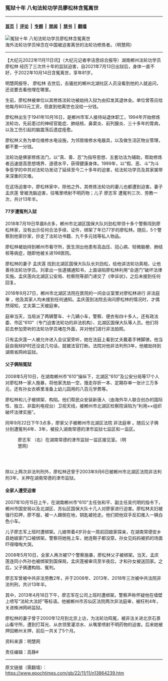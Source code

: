 ### 冤狱十年 八旬法轮功学员廖松林含冤离世

---

#### [首页](../../../..?n13864239) &nbsp;|&nbsp; [评论](../../../../../epoch-comment?n13864239) &nbsp;|&nbsp; [专题](../../../../../epoch-special?n13864239) &nbsp;|&nbsp; [禁闻](../../../../../epoch-news?n13864239) &nbsp;|&nbsp; [禁书](../../../../../books?n13864239) &nbsp;|&nbsp; [翻墙](https://github.com/gfw-breaker/nogfw/blob/master/README.md?n13864239)


<div><img alt="冤狱十年 八旬法轮功学员廖松林含冤离世" class="attachment-djy_600_400 size-djy_600_400 wp-post-image" src="https://i.epochtimes.com/assets/uploads/2021/10/id13304506-15815603f0b792e302989b4aacc79115.jpg"/>
<div class="caption">
 海外法轮功学员悼念在中国被迫害离世的法轮功修炼者。（明慧网）
</div></div><hr/><div class="post_content" id="artbody" itemprop="articleBody">
 <!-- article content begin -->
 <p>
  【大纪元2022年11月11日讯】（大纪元记者李洁思综合报导）湖南郴州法轮功学员
  <ok href="https://www.epochtimes.com/gb/tag/%E5%BB%96%E6%9D%BE%E6%9E%97.html">
   廖松林
  </ok>
  经历了三次共十年的监狱迫害，自2021年7月13日出狱后，身体一直不好，于2022年10月14日含冤离世，享年81岁。
 </p>
 <p>
  明慧网报导，
  <ok href="https://www.epochtimes.com/gb/tag/%E5%BB%96%E6%9D%BE%E6%9E%97.html">
   廖松林
  </ok>
  去世后，去骚扰的郴州北湖社区人员没看到他的人就追问，还说要去看他埋在哪里。
 </p>
 <p>
  生前，廖松林被单位以其修炼法轮功被劫持入狱为由扣发其退休金。单位曾答应给他每月803元工资，但直到他离世也没给一分钱。
 </p>
 <p>
  廖松林出生于1941年10月16日，是郴州市军人接待站退休职工，1994年开始修炼法轮功，先前患过的神经官能症、肺结核、鼻窦炎、前列腺炎、三十多年的胃病，以及工伤引起的脑震荡后遗症痊愈。
 </p>
 <p>
  廖松林义务为单位维修水电设施，为邻居维修水电器具，以及做生活区物业管理，都不要一分钱。
 </p>
 <p>
  法轮功是佛家修炼法门，以“真、善、忍”为指导思想、五套功法为辅助，帮助修炼者迅速提高思想境界、道德水平，获得健康身体。1999年，以“假、恶、斗”为斗争哲学的中共对法轮功发动了延续至今二十多年的迫害，给法轮功学员及其家属带来深重的灾难。
 </p>
 <p>
  在这场迫害中，廖松林家中，除他之外，其修炼法轮功的妻儿也都遭到迫害。妻子
  <ok href="https://www.epochtimes.com/gb/tag/%E5%AD%9F%E5%BA%86%E8%8E%B2.html">
   孟庆莲
  </ok>
  曾被洗脑迫害，往嘴里喷射不明药物；儿子
  <ok href="https://www.epochtimes.com/gb/tag/%E5%BB%96%E5%BF%97%E5%86%9B.html">
   廖志军
  </ok>
  遭冤判三次、劳教一次，共计13年半。
 </p>
 <h4>
  77岁遭冤判入狱
 </h4>
 <p>
  2018年7月19日早晨8点多，郴州市北湖区国保大队刘劲松带领十多个警察闯到廖松林家，没有出示任何合法手续、证件，绑架了年已77岁的廖松林。随后，5个警察到他家抄家，抄走了法轮功书籍、九千多元钱等私人物品。
 </p>
 <p>
  廖松林被劫持到郴州市看守所，医生测出他患有高血压、冠心病、轻微脑梗、肺结核等病症，随即他被关进198医院。
 </p>
 <p>
  廖松林的妻子
  <ok href="https://www.epochtimes.com/gb/tag/%E5%AD%9F%E5%BA%86%E8%8E%B2.html">
   孟庆莲
  </ok>
  找到北湖区国保大队队长刘劲松，给他讲法轮功真相，让他善待法轮功学员。刘拿出一张逮捕通知书，上面诬陷廖松林利用“会道门”破坏法律实施。孟庆莲向北湖区公安局、检察院等部门递交了《申诉状》，之后未接到任何回复。
 </p>
 <p>
  2018年9月27日，郴州市北湖区法院在医院的一间会议室里对廖松林进行
  <ok href="https://www.epochtimes.com/gb/tag/%E9%9D%9E%E6%B3%95%E5%BA%AD%E5%AE%A1.html">
   非法庭审
  </ok>
  ，他及其家人均未接到任何通知。孟庆莲到法院去询问廖松林的情况时，才偶然得知，丈夫第二天被庭审。
 </p>
 <p>
  庭审当天，当局派了两辆警车、十几辆小车，警察、便衣有四十多人，还有政法委、市区“610”（专门迫害法轮功的非法机构）、北湖区国保大队等人员。他们将前去参加旁听的法轮功学员堵在外面，并对他们进行非法拍照。
 </p>
 <p>
  只有孟庆莲一人被允许进入会议室旁听，她在法庭上看到丈夫戴着手铐脚镣。他当庭自我辩护时还没说几句话，就被法官打断。法院对他非法判刑3年，他被劫持到湖南省网岭监狱。
 </p>
 <h4>
  父子俩陷冤狱
 </h4>
 <p>
  2008年5月10日，在湖南郴州市“610”操纵下，北湖区“610”及公安分局等17个人对廖松林一家人施暴，将他家洗劫一空，搜走存折一本、定期存单一张计三万多元，还有孙女衣裤里准备上幼儿园用的八百元学费等。
 </p>
 <p>
  廖松林和儿子被绑架、构陷。他们帮民众安装新唐人（由海外华人联合创办的国际性、独立、非盈利电视台）卫视天线，被郴州市北湖区检察院诬陷为“利用××组织破坏法律实施”。
 </p>
 <p>
  同年9月22日下午3点多，廖家父子被郴州市北湖区法院
  <ok href="https://www.epochtimes.com/gb/tag/%E9%9D%9E%E6%B3%95%E5%BA%AD%E5%AE%A1.html">
   非法庭审
  </ok>
  。随后父子俩分别遭冤判4年、3年，被投入湖南常德的津市监狱七监区和一监区。
 </p>
 <figure aria-describedby="caption-attachment-13864316" class="wp-caption aligncenter" id="attachment_13864316" style="width: 351px">
  <ok href="https://i.epochtimes.com/assets/uploads/2022/11/id13864316-2011-2-20-liaosonglin-01.jpg" target="_blank">
   <img alt="" class="wp-image-13864316" src="https://i.epochtimes.com/assets/uploads/2022/11/id13864316-2011-2-20-liaosonglin-01-600x489.jpg"/>
  </ok>
  <br/><figcaption class="wp-caption-text" id="caption-attachment-13864316">
   <ok href="https://www.epochtimes.com/gb/tag/%E5%BB%96%E5%BF%97%E5%86%9B.html">
    廖志军
   </ok>
   （右）在湖南常德的津市监狱一监区接见室。（明慧网）
  </figcaption><br/>
 </figure><br/>
 <p>
  除以上两次非法判刑外，廖松林还曾于2003年9月6日被郴州市北湖区法院非法判刑3年，关押在湖南常德的津市监狱。
 </p>
 <h4>
  全家人遭受迫害
 </h4>
 <p>
  2007年10月15日上午，在湖南郴州市“610”主任张和平、副主任吴代明的指令下，郴州市国安局以及北湖区、苏仙区国保大队十几人对廖家进行迫害。廖松林夫妇被强行扣押，廖不服，被一人踢倒在地，钥匙被抢走。他们把他双手反扣推入一辆白色小车。
 </p>
 <p>
  儿子廖志军上班时遭绑架。儿媳带着4岁孙女一周前回娘家探亲，在湖南常德安乡县她娘家门口被绑架。警察将她拖上车，她连鞋子都没穿。孙女见妈妈被抓的场面吓得嚎啕大哭。
 </p>
 <p>
  2008年5月10日，全家人再次被17个警察施暴，廖松林父子被绑架。当天，孟庆莲连同小外孙也被绑架到国保局，孟庆莲被审讯至半夜后，才和孙女被送回家。之后，父子俩遭构陷、冤判。
 </p>
 <p>
  廖志军曾被中共非法劳教2年，并于2008年、2013年、2018年三次被中共法院非法判刑，共计13年半。
 </p>
 <p>
  其中，2013年4月18日下午，廖志军在公司上班时遭绑架。警察声称怀疑他在墙壁上喷写“法轮大法好”等标语。他被郴州市苏仙区法院两次非法庭审，被枉判4年，关进株洲网岭监狱。
 </p>
 <p>
  廖松林的妻子曾于2000年12月到北京上访，为法轮功鸣冤，被非法关进北京石景山看守所，遭到打耳光、从衣领里灌凉水、从嘴里喷射不明药物的迫害。后来她被押回郴州关押，前后一共关了5个月。
 </p>
 <p>
  资料来源：明慧网
 </p>
 <p>
  责任编辑：高静#
 </p>
 <!-- article content end -->
 <div id="below_article_ad">
 </div>
</div>


---

原文链接（需翻墙）：https://www.epochtimes.com/gb/22/11/11/n13864239.htm
